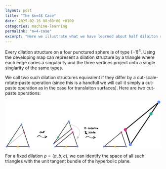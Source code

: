 ```yaml
---
layout: post
title: "The $n=4$ Case"
date: 2025-02-16 08:00:00 +0100
categories: machine-learning
permalink: "n=4-case"
excerpt: "Here we illustrate what we have learned about half dilaiton structures on four punctured spheres."
---
```


Every dilation structure on a four punctured sphere is of type $(-1)^4$. Using the developing map can represent a dilation structure by a triangle where each edge caries a singularity and the three vertices project onto a single singlarity of the same types. 

<div id="01-simpleTriangleWithSliders" style="width:100%; "></div>

We call two such dilation structures equivalent if they differ by a cut-scale-rotate-paste operation (since this is a handfull we will call it simply a cut-paste operation as in the case for translaiton surfaces). Here are two cut-paste operations:


<img src="/assets/pdfs/Note 17. Feb 2025_page_4.svg" style= container.offsetWidth alt="Description">


For a fixed dilation $\rho = (a,b,c)$, we can identify the space of all such triangles with the unit tangent bundle of the hyperbolic plane.
<div id="02-trianglesAsUnittangentbundle" style="width:100%; "></div>
 
<div id="03-simpleCutPaste" style="width:100%; "></div>


<script>
// Function to create parameters with a given filename
function createParameters(container, filename) {
    var width = container.offsetWidth;
    return {
        "width": width,
        "height": width/2,
        "showToolBar": false,
        "borderColor": null,
        "showMenuBar": false,
        "showAlgebraInput": false,
        "showResetIcon": false,
        "enableLabelDrags": false,
        "enableShiftDragZoom": true,
        "enableRightClick": false,
        "showToolBarHelp": false,
        "errorDialogsActive": true,
        "useBrowserForJS": false,
        "perspective": "G",
        "showAlgebraView": false,
        "filename": filename
    };
}

// Get containers
var simpleTriangleWithSlidersContainer = document.getElementById('01-simpleTriangleWithSliders');
var trianglesAsUnittangentbundleContainer = document.getElementById('02-trianglesAsUnittangentbundle');
var simpleCutPasteContainer = document.getElementById('03-simpleCutPaste');

// Create applets with different files
var applet1 = new GGBApplet(createParameters(simpleTriangleWithSlidersContainer, "{{ site.baseurl }}/assets/geogebra/01-simple_triangle_with_sliders.ggb"), true);
var applet2 = new GGBApplet(createParameters(trianglesAsUnittangentbundleContainer, "{{ site.baseurl }}/assets/geogebra/02-triangles_as_unittangentbundle.ggb"), true);
var applet3 = new GGBApplet(createParameters(trianglesAsUnittangentbundleContainer, "{{ site.baseurl }}/assets/geogebra/03-simpleCutPaste.ggb"), true);
// Inject both applets when window loads
window.onload = function() {
    applet1.inject('01-simpleTriangleWithSliders');
    applet2.inject('02-trianglesAsUnittangentbundle');
    applet3.inject('03-simpleCutPaste');
    
}
</script>

